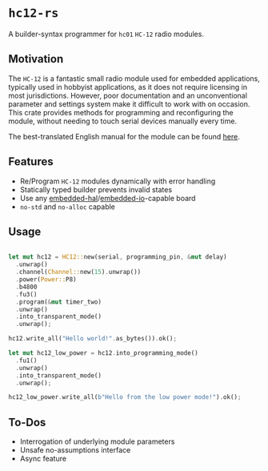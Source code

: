 # `hc12-rs`

A builder-syntax programmer for `hc01` `HC-12` radio modules.

## Motivation

The `HC-12` is a fantastic small radio module used for embedded applications,
typically used in hobbyist applications, as it does not require licensing in
most jurisdictions. However, poor documentation and an unconventional parameter
and settings system make it difficult to work with on occasion. This crate provides
methods for programming and reconfiguring the module, without needing to touch serial
devices manually every time.

The best-translated English manual for the module can be found [here](https://github.com/robert-rozee/HC-12-user-manual---reformatted/blob/master/HC-12%20v2.3C.pdf).

## Features

- Re/Program `HC-12` modules dynamically with error handling
- Statically typed builder prevents invalid states
- Use any [embedded-hal](https://crates.io/crates/embedded-hal)/[embedded-io](https://crates.io/crates/embedded-io)-capable board
- `no-std` and `no-alloc` capable

## Usage

```rust

let mut hc12 = HC12::new(serial, programming_pin, &mut delay)
  .unwrap()
  .channel(Channel::new(15).unwrap())
  .power(Power::P8)
  .b4800
  .fu3()
  .program(&mut timer_two)
  .unwrap()
  .into_transparent_mode()
  .unwrap();

hc12.write_all("Hello world!".as_bytes()).ok();

let mut hc12_low_power = hc12.into_programming_mode()
  .fu1()
  .unwrap()
  .into_transparent_mode()
  .unwrap();

hc12_low_power.write_all(b"Hello from the low power mode!").ok();
```

## To-Dos

- Interrogation of underlying module parameters
- Unsafe no-assumptions interface
- Async feature
